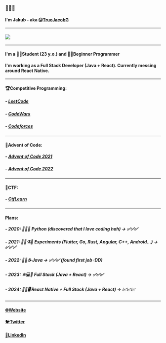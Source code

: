 ### 👋👋👋
#### I'm Jakub - aka [@TrueJacobG][twitter]

---

#### <img src="https://github-readme-stats.vercel.app/api?username=truejacobg&show_icons=true&theme=dark" />

---

#### I'm a 👨‍🎓Student (23 y.o.) and 👨‍💻Beginner Programmer
#### I'm working as a Full Stack Developer (Java +  React). Currently messing around React Native.

---

#### 🏆Competitive Programming:
##### - [LeetCode][leetcode-website]
##### - [CodeWars][codewars-website]
##### - [Codeforces][codeforces-website]

---

#### 📅Advent of Code:
##### - [Advent of Code 2021][advent-of-code2021]
##### - [Advent of Code 2022][advent-of-code2022]

---

#### 🚩CTF:
##### - [CtfLearn][ctflearn-website]

---

#### Plans:
##### - 2020: 🐍🐍🐍 Python (discovered that I love coding hah) -> ✅✅✅
##### - 2021: 👨‍🔬⚗️🔬 Experiments (Flutter, Go, Rust, Angular, C++, Android...) -> ✅✅✅
##### - 2022: 🤖🧠☕ Java -> ✅✅✅ (found first job :DD)
##### - 2023: ⚛️💻🎨 Full Stack (Java + React) -> ✅✅✅
##### - 2024: 📱🧮🖥️ React Native + Full Stack (Java + React) -> 📈📈📈

---

#### [🌐Website][website]
#### [🐦Twitter][twitter]
#### [👤LinkedIn][linkedin]

[website]: https://truejacobg.github.io/WEB/
[twitter]: https://twitter.com/TrueJacobG
[codeforces-website]: https://codeforces.com/profile/TrueJacobG
[leetcode-website]: https://leetcode.com/TrueJacobG/
[codewars-website]: https://www.codewars.com/users/TrueJacobG
[ctflearn-website]: https://ctflearn.com/user/TrueJacobG
[advent-of-code2021]: https://github.com/TrueJacobG/ADVENT-OF-CODE-2021
[advent-of-code2022]: https://github.com/TrueJacobG/advent-of-code-2022
[linkedin]: https://www.linkedin.com/in/jakub-gradzewicz-4b305a225/?locale=en_US
